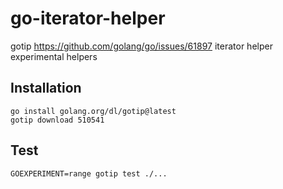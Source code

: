 # go-iterator-helper

gotip https://github.com/golang/go/issues/61897 iterator helper experimental helpers

## Installation

```
go install golang.org/dl/gotip@latest
gotip download 510541
```

## Test

```
GOEXPERIMENT=range gotip test ./...
```